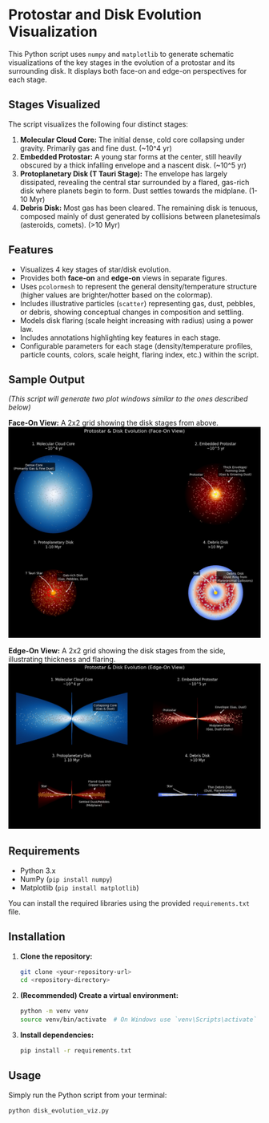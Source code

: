 # Protostar and Disk Evolution Visualization

This Python script uses `numpy` and `matplotlib` to generate schematic visualizations of the key stages in the evolution of a protostar and its surrounding disk. It displays both face-on and edge-on perspectives for each stage.

## Stages Visualized

The script visualizes the following four distinct stages:

1.  **Molecular Cloud Core:** The initial dense, cold core collapsing under gravity. Primarily gas and fine dust. (~10^4 yr)
2.  **Embedded Protostar:** A young star forms at the center, still heavily obscured by a thick infalling envelope and a nascent disk. (~10^5 yr)
3.  **Protoplanetary Disk (T Tauri Stage):** The envelope has largely dissipated, revealing the central star surrounded by a flared, gas-rich disk where planets begin to form. Dust settles towards the midplane. (1-10 Myr)
4.  **Debris Disk:** Most gas has been cleared. The remaining disk is tenuous, composed mainly of dust generated by collisions between planetesimals (asteroids, comets). (>10 Myr)

## Features

*   Visualizes 4 key stages of star/disk evolution.
*   Provides both **face-on** and **edge-on** views in separate figures.
*   Uses `pcolormesh` to represent the general density/temperature structure (higher values are brighter/hotter based on the colormap).
*   Includes illustrative particles (`scatter`) representing gas, dust, pebbles, or debris, showing conceptual changes in composition and settling.
*   Models disk flaring (scale height increasing with radius) using a power law.
*   Includes annotations highlighting key features in each stage.
*   Configurable parameters for each stage (density/temperature profiles, particle counts, colors, scale height, flaring index, etc.) within the script.

## Sample Output

*(This script will generate two plot windows similar to the ones described below)*

**Face-On View:** A 2x2 grid showing the disk stages from above.
![Placeholder for Face-On Output](face_on.jpg)

**Edge-On View:** A 2x2 grid showing the disk stages from the side, illustrating thickness and flaring.
![Placeholder for Edge-On Output](edge_on.jpg)

## Requirements

*   Python 3.x
*   NumPy (`pip install numpy`)
*   Matplotlib (`pip install matplotlib`)

You can install the required libraries using the provided `requirements.txt` file.

## Installation

1.  **Clone the repository:**
    ```bash
    git clone <your-repository-url>
    cd <repository-directory>
    ```
2.  **(Recommended) Create a virtual environment:**
    ```bash
    python -m venv venv
    source venv/bin/activate  # On Windows use `venv\Scripts\activate`
    ```
3.  **Install dependencies:**
    ```bash
    pip install -r requirements.txt
    ```

## Usage

Simply run the Python script from your terminal:

```bash
python disk_evolution_viz.py
